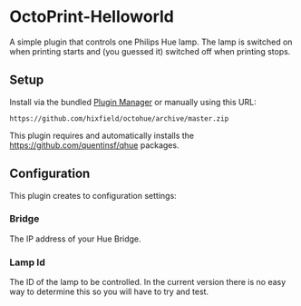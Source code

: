# OctoPrint-Helloworld

A simple plugin that controls one Philips Hue lamp.
The lamp is switched on when printing starts and (you guessed it) switched off when printing stops.

## Setup

Install via the bundled [Plugin Manager](https://github.com/foosel/OctoPrint/wiki/Plugin:-Plugin-Manager)
or manually using this URL:

    https://github.com/hixfield/octohue/archive/master.zip

This plugin requires and automatically installs the https://github.com/quentinsf/qhue packages.

## Configuration

This plugin creates to configuration settings:

### Bridge
The IP address of your Hue Bridge.

### Lamp Id
The ID of the lamp to be controlled. In the current version there is no easy way to determine this so you will have to try and test.